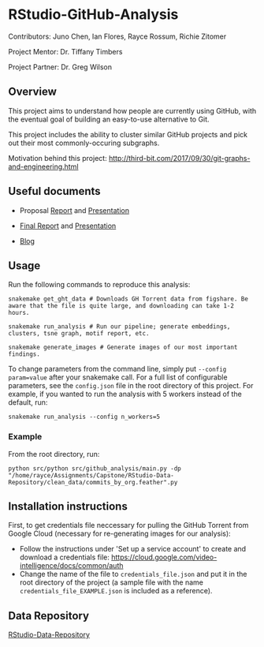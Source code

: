# RStudio-GitHub-Analysis

Contributors: Juno Chen, Ian Flores, Rayce Rossum, Richie Zitomer

Project Mentor: Dr. Tiffany Timbers

Project Partner: Dr. Greg Wilson

## Overview
This project aims to understand how people are currently using GitHub, with the eventual goal of building an easy-to-use alternative to Git.

This project includes the ability to cluster similar GitHub projects and pick out their most commonly-occuring subgraphs.

Motivation behind this project: http://third-bit.com/2017/09/30/git-graphs-and-engineering.html

## Useful documents

- Proposal [Report](https://github.com/UBC-MDS/RStudio-GitHub-Analysis/blob/master/docs/proposal_presentation/proposal_report_final.pdf) and [Presentation](https://github.com/UBC-MDS/RStudio-GitHub-Analysis/blob/master/docs/proposal_presentation/proposal_presentation.html)

- [Final Report](https://github.com/UBC-MDS/RStudio-GitHub-Analysis/blob/master/docs/final_presentation/final_report.pdf) and [Presentation](https://github.com/UBC-MDS/RStudio-GitHub-Analysis/blob/master/docs/final_presentation/final_presentation.html)

- [Blog](https://ubc-mds.github.io/RStudio-GitHub-Analysis/)

## Usage
Run the following commands to reproduce this analysis:
```{bash}
snakemake get_ght_data # Downloads GH Torrent data from figshare. Be aware that the file is quite large, and downloading can take 1-2 hours.

snakemake run_analysis # Run our pipeline; generate embeddings, clusters, tsne graph, motif report, etc.

snakemake generate_images # Generate images of our most important findings.
```

To change parameters from the command line, simply put `--config param=value` after your snakemake call. For a full list of configurable parameters, see the `config.json` file in the root directory of this project. 
For example, if you wanted to run the analysis with 5 workers instead of the default, run:

```{bash}
snakemake run_analysis --config n_workers=5
```
 

### Example
From the root directory, run: 

```{bash}
python src/python src/github_analysis/main.py -dp "/home/rayce/Assignments/Capstone/RStudio-Data-Repository/clean_data/commits_by_org.feather".py
```

## Installation instructions
First, to get credentials file neccessary for pulling the GitHub Torrent from Google Cloud (necessary for re-generating images for our analysis):

- Follow the instructions under 'Set up a service account' to create and download a credentials file: https://cloud.google.com/video-intelligence/docs/common/auth
- Change the name of the file to `credentials_file.json` and put it in the root directory of the project (a sample file with the name `credentials_file_EXAMPLE.json` is included as a reference).

## Data Repository
[RStudio-Data-Repository](https://github.com/UBC-MDS/RStudio-Data-Repository)
